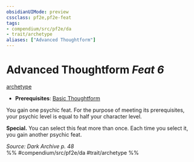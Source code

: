 ```yaml
---
obsidianUIMode: preview
cssclass: pf2e,pf2e-feat
tags:
- compendium/src/pf2e/da
- trait/archetype
aliases: ["Advanced Thoughtform"]
---
```

# Advanced Thoughtform  *Feat 6*  
[archetype](../../rules/traits/archetype.md)  

- **Prerequisites**: [Basic Thoughtform](basic-thoughtform-da.md)

You gain one psychic feat. For the purpose of meeting its prerequisites, your psychic level is equal to half your character level.

**Special.** You can select this feat more than once. Each time you select it, you gain another psychic feat.

*Source: Dark Archive p. 48*  
%% #compendium/src/pf2e/da #trait/archetype %%